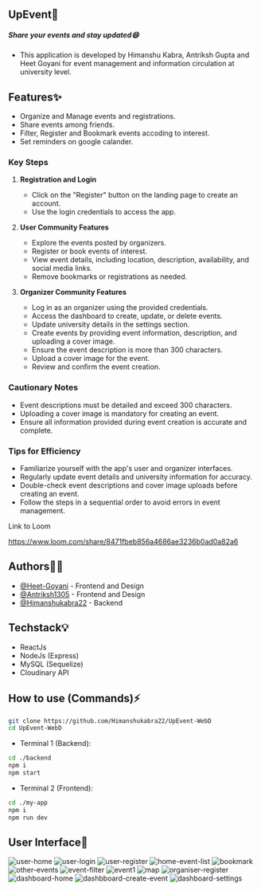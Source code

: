 
## UpEvent🎉
##### Share your events and stay updated😄
 - This application is developed by Himanshu Kabra, Antriksh Gupta and Heet Goyani for event management and information circulation at university level.

## Features✨
- Organize and Manage events and registrations.
- Share events among friends.
- Filter, Register and Bookmark events accoding to interest.
- Set reminders on google calander.

### Key Steps

1. **Registration and Login**
   - Click on the "Register" button on the landing page to create an account.
   - Use the login credentials to access the app.

2. **User Community Features**
   - Explore the events posted by organizers.
   - Register or book events of interest.
   - View event details, including location, description, availability, and social media links.
   - Remove bookmarks or registrations as needed.

3. **Organizer Community Features**
   - Log in as an organizer using the provided credentials.
   - Access the dashboard to create, update, or delete events.
   - Update university details in the settings section.
   - Create events by providing event information, description, and uploading a cover image.
   - Ensure the event description is more than 300 characters.
   - Upload a cover image for the event.
   - Review and confirm the event creation.

### Cautionary Notes
- Event descriptions must be detailed and exceed 300 characters.
- Uploading a cover image is mandatory for creating an event.
- Ensure all information provided during event creation is accurate and complete.

### Tips for Efficiency
- Familiarize yourself with the app's user and organizer interfaces.
- Regularly update event details and university information for accuracy.
- Double-check event descriptions and cover image uploads before creating an event.
- Follow the steps in a sequential order to avoid errors in event management.

Link to Loom

https://www.loom.com/share/8471fbeb856a4686ae3236b0ad0a82a6

## Authors👨‍💻
- [@Heet-Goyani](https://github.com/Heet-Goyani) - Frontend and Design
- [@Antriksh1305](https://github.com/Antriksh1305) - Frontend and Design
- [@Himanshukabra22](https://www.github.com/Himanshukabra22) - Backend

## Techstack💡
- ReactJs
- NodeJs (Express)
- MySQL (Sequelize)
- Cloudinary API


## How to use (Commands)⚡
```bash
git clone https://github.com/Himanshukabra22/UpEvent-WebD
cd UpEvent-WebD
```

- Terminal 1 (Backend):
```bash
cd ./backend
npm i
npm start
```
- Terminal 2 (Frontend):
```bash
cd ./my-app
npm i
npm run dev
```

    
## User Interface💯

![user-home](./Screeshots/user-home.png)
![user-login](./Screeshots/user-login.png)
![user-register](./Screeshots/user-register.png)
![home-event-list](./Screeshots/home-event-list.png)
![bookmark](./Screeshots/bookmark.png)
![other-events](./Screeshots/other-events.png)
![event-filter](./Screeshots/event-filter.png)
![event1](./Screeshots/event-1.png)
![map](./Screeshots/event-1-map.png)
![organiser-register](./Screeshots/organiser-register.png)
![dashboard-home](./Screeshots/dashboard-home.png)
![dashbboard-create-event](./Screeshots/dashboard-createEvent.png)
![dashboard-settings](./Screeshots/dashboard-settings.png)
